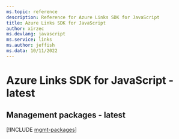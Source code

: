 ```yaml
---
ms.topic: reference
description: Reference for Azure Links SDK for JavaScript
title: Azure Links SDK for JavaScript
author: xirzec
ms.devlang: javascript
ms.service: links
ms.author: jeffish
ms.data: 10/11/2022
---
```

# Azure Links SDK for JavaScript - latest

## Management packages - latest
[!INCLUDE [mgmt-packages](links-mgmt-index.md)]